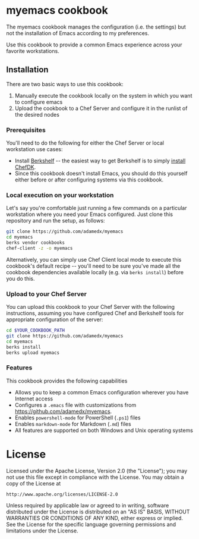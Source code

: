 # myemacs cookbook

The myemacs cookbook manages the configuration (i.e. the settings) but
not the installation of Emacs according to my preferences.

Use this cookbook to provide a common Emacs experience across your
favorite workstations.

## Installation

There are two basic ways to use this cookbook:

1. Manually execute the cookbook locally on the system in which you
want to configure emacs
2. Upload the cookbook to a Chef Server and configure it in the
runlist of the desired nodes

### Prerequisites

You'll need to do the following for either the Chef Server or local
workstation use cases:

* Install [Berkshelf](http://berkshelf.com/) -- the easiest way to get
Berkshelf is to simply [install ChefDK](https://downloads.chef.io/chef-dk/).
* Since this cookbook doesn't install Emacs, you should do this
  yourself either before or after configuring systems via this cookbook.

### Local execution on your workstation
Let's say you're comfortable just running a few commands on a
particular workstation where you need your Emacs configured. Just
clone this repository and run the setup, as follows:

```sh
git clone https://github.com/adamedx/myemacs
cd myemacs
berks vendor cookbooks
chef-client -z -o myemacs
```

Alternatively, you can simply use Chef Client local mode to execute
this cookbook's default recipe -- you'll need to be sure you've made
all the cookbook dependencies available locally (e.g. via `berks
install`) before you do this.

### Upload to your Chef Server

You can upload this cookbook to your Chef Server with the following
instructions, assuming you have configured Chef and Berkshelf tools
for appropriate configuration of the server:

```sh
cd $YOUR_COOKBOOK_PATH
git clone https://github.com/adamedx/myemacs
cd myemacs
berks install
berks upload myemacs
```

### Features

This cookbook provides the following capabilities

* Allows you to keep a common Emacs configuration wherever you have
  Internet access
* Configures a `.emacs` file with customizations from https://github.com/adamedx/myemacs.
* Enables `powershell-mode` for PowerShell (`.ps1`) files
* Enables `markdown-mode` for Markdown (`.md`) files
* All features are supported on both Windows and Unix operating
  systems

# License

Licensed under the Apache License, Version 2.0 (the "License");
you may not use this file except in compliance with the License.
You may obtain a copy of the License at

    http://www.apache.org/licenses/LICENSE-2.0

Unless required by applicable law or agreed to in writing, software
distributed under the License is distributed on an "AS IS" BASIS,
WITHOUT WARRANTIES OR CONDITIONS OF ANY KIND, either express or implied.
See the License for the specific language governing permissions and
limitations under the License.

